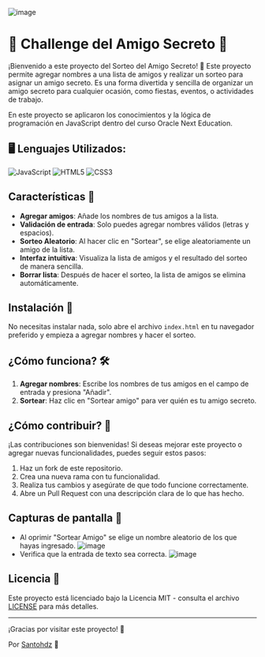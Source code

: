 ![image](https://github.com/user-attachments/assets/c2b8e8bb-476e-4df3-be74-9db6cf451961)
# 🎉 Challenge del Amigo Secreto 🎉

¡Bienvenido a este proyecto del Sorteo del Amigo Secreto! 🎁
Este proyecto permite agregar nombres a una lista de amigos y realizar un sorteo para asignar un amigo secreto. Es una forma divertida y sencilla de organizar un amigo secreto para cualquier ocasión, como fiestas, eventos, o actividades de trabajo.  

En este proyecto se aplicaron los conocimientos y la lógica de programación en JavaScript dentro del curso Oracle Next Education.
## 🖥️ Lenguajes Utilizados:
![JavaScript](https://img.shields.io/badge/javascript-%23323330.svg?style=for-the-badge&logo=javascript&logoColor=%23F7DF1E) ![HTML5](https://img.shields.io/badge/html5-%23E34F26.svg?style=for-the-badge&logo=html5&logoColor=white) ![CSS3](https://img.shields.io/badge/css3-%231572B6.svg?style=for-the-badge&logo=css3&logoColor=white)

## Características 🌟

- **Agregar amigos**: Añade los nombres de tus amigos a la lista.
- **Validación de entrada**: Solo puedes agregar nombres válidos (letras y espacios).
- **Sorteo Aleatorio**: Al hacer clic en "Sortear", se elige aleatoriamente un amigo de la lista.
- **Interfaz intuitiva**: Visualiza la lista de amigos y el resultado del sorteo de manera sencilla.
- **Borrar lista**: Después de hacer el sorteo, la lista de amigos se elimina automáticamente.

## Instalación 🚀

No necesitas instalar nada, solo abre el archivo `index.html` en tu navegador preferido y empieza a agregar nombres y hacer el sorteo.

## ¿Cómo funciona? 🛠️

1. **Agregar nombres**: Escribe los nombres de tus amigos en el campo de entrada y presiona "Añadir". 
2. **Sortear**: Haz clic en "Sortear amigo" para ver quién es tu amigo secreto.

## ¿Cómo contribuir? 🤝

¡Las contribuciones son bienvenidas! Si deseas mejorar este proyecto o agregar nuevas funcionalidades, puedes seguir estos pasos:

1. Haz un fork de este repositorio.
2. Crea una nueva rama con tu funcionalidad.
3. Realiza tus cambios y asegúrate de que todo funcione correctamente.
4. Abre un Pull Request con una descripción clara de lo que has hecho.

## Capturas de pantalla 📸
- Al oprimir  "Sortear Amigo" se elige un nombre aleatorio de los que hayas ingresado.
![image](https://github.com/user-attachments/assets/9f7c13c2-16ec-49af-ac21-b1f97c6d4af5)
- Verifica que la entrada de texto sea correcta.
![image](https://github.com/user-attachments/assets/db1d2abf-1687-4953-94b2-c5a6c84b999e)

## Licencia 📄

Este proyecto está licenciado bajo la Licencia MIT - consulta el archivo [LICENSE](LICENSE) para más detalles.

---

¡Gracias por visitar este proyecto! 🎉  

Por [Santohdz](https://github.com/Santohdz) 🎴
